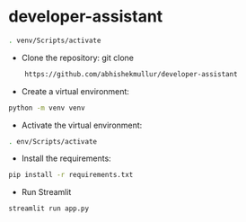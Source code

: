 # developer-assistant

```bash
. venv/Scripts/activate
```
- Clone the repository: git clone
```bash 
    https://github.com/abhishekmullur/developer-assistant
```
- Create a virtual environment: 
```bash 
python -m venv venv
```

- Activate the virtual environment: 
```bash 
. env/Scripts/activate
```

- Install the requirements: 
```bash 
pip install -r requirements.txt
```

- Run Streamlit
```bash
streamlit run app.py
```